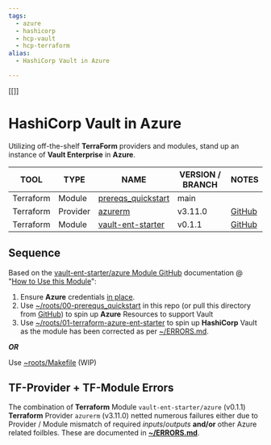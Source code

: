 ```yaml
---
tags:
  - azure
  - hashicorp
  - hcp-vault
  - hcp-terraform
alias:
  - HashiCorp Vault in Azure

---
```

[[]]

# HashiCorp Vault in Azure

Utilizing off-the-shelf **TerraForm** providers and modules, stand up an instance of **Vault Enterprise** in **Azure**.

| TOOL | TYPE | NAME | VERSION / BRANCH | NOTES |
|------|------|------|---------|-------|
| Terraform | Module | [prereqs_quickstart](https://github.com/hashicorp/terraform-azure-vault-ent-starter/tree/main/examples/prereqs_quickstart) | main |  |
| Terraform | Provider | [azurerm](https://registry.terraform.io/providers/hashicorp/azurerm/3.11.0) | v3.11.0 | [GitHub](https://github.com/hashicorp/terraform-provider-azurerm/tree/v3.11.0) |
| Terraform | Module | [vault-ent-starter](https://registry.terraform.io/modules/hashicorp/vault-ent-starter/azure/0.1.1) | v0.1.1 | [GitHub](https://github.com/hashicorp/terraform-azure-vault-ent-starter/tree/v0.1.1) |

## Sequence

Based on the [vault-ent-starter/azure Module GitHub](https://github.com/hashicorp/terraform-azure-vault-ent-starter) documentation @ "[How to Use this Module](https://github.com/hashicorp/terraform-azure-vault-ent-starter#how-to-use-this-module)":

1. Ensure **Azure** credentials [in place](https://registry.terraform.io/providers/hashicorp/azurerm/latest/docs#authenticating-to-azure). 
2. Use [~/roots/00-prerequs_quickstart](roots/00-prereqs_quickstart/README.md) in this repo (or pull this directory from [GitHub](https://github.com/hashicorp/terraform-azure-vault-ent-starter/tree/main/examples/prereqs_quickstart)) to spin up **Azure** Resources to support Vault
3. Use [~/roots/01-terraform-azure-ent-starter](roots/01-terraform-azure-ent-starter/README.md) to spin up **HashiCorp** Vault as the module has been corrected as per [~/ERRORS.md](ERRORS.md).

***OR***

Use [~roots/Makefile](roots/Makefile) (WIP)

## TF-Provider + TF-Module Errors

The combination of **Terraform** Module ```vault-ent-starter/azure``` (v0.1.1) **Terraform** Provider ```azurerm``` (v3.11.0) netted numerous failures either due to Provider / Module mismatch of required *inputs*/*outputs* **and/or** other Azure related foilbles.  These are documented in **[~/ERRORS.md](ERRORS.md)**.








## 









